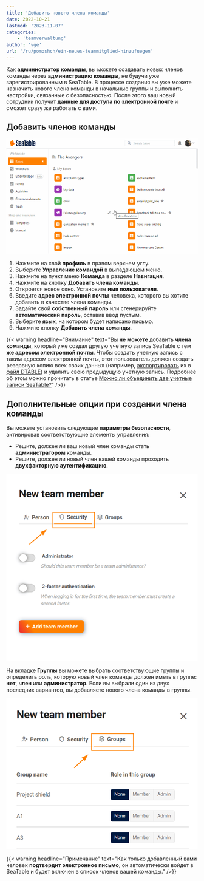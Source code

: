 ```yaml
---
title: 'Добавить нового члена команды'
date: 2022-10-21
lastmod: '2023-11-07'
categories:
    - 'teamverwaltung'
author: 'vge'
url: '/ru/pomoshch/ein-neues-teammitglied-hinzufuegen'
---
```


Как **администратор команды**, вы можете создавать новых членов команды через **администрацию команды**, не будучи уже зарегистрированным в SeaTable. В процессе создания вы уже можете назначить нового члена команды в начальные группы и выполнить настройки, связанные с безопасностью. После этого ваш новый сотрудник получит **данные для доступа по электронной почте** и сможет сразу же работать с вами.

## Добавить членов команды

![Добавить нового члена команды](images/ein-neues-teammitglied-hinzufuegen.gif)

1. Нажмите на свой **профиль** в правом верхнем углу.
2. Выберите **Управление командой** в выпадающем меню.
3. Нажмите на пункт меню **Команда** в разделе **Навигация**.
4. Нажмите на кнопку **Добавить члена команды**.
5. Откроется новое окно. Установите **имя пользователя**.
6. Введите **адрес электронной почты** человека, которого вы хотите добавить в качестве члена команды.
7. Задайте свой **собственный пароль** или сгенерируйте **автоматический пароль**, оставив ввод пустым.
8. Выберите **язык**, на котором будет написано письмо.
9. Нажмите кнопку **Добавить члена команды**.

{{< warning  headline="Внимание"  text="Вы **не можете** добавить **члена команды**, который уже создал другую учетную запись SeaTable с тем **же адресом электронной почты**. Чтобы создать учетную запись с таким адресом электронной почты, этот пользователь должен создать резервную копию всех своих данных (например, [экспортировать](https://seatable.io/ru/docs/historie-und-versionen/speichern-einer-base-als-dtable-datei/) их в [файл DTABLE](https://seatable.io/ru/docs/historie-und-versionen/speichern-einer-base-als-dtable-datei/)) и удалить свою предыдущую учетную запись. Подробнее об этом можно прочитать в статье [Можно ли объединить две учетные записи SeaTable?](https://seatable.io/ru/docs/haeufig-gestellte-fragen/kann-man-zwei-seatable-konten-zusammenfuehren/)" />}}

## Дополнительные опции при создании члена команды

Вы можете установить следующие **параметры безопасности**, активировав соответствующие элементы управления:

- Решите, должен ли ваш новый член команды стать **администратором** команды.
- Решите, должен ли новый член вашей команды проходить **двухфакторную аутентификацию**.

![Член команды Добавление безопасности](images/Security_Teammitglied-hinzufuegen.png)

На вкладке **Группы** вы можете выбрать соответствующие группы и определить роль, которую новый член команды должен иметь в группе: **нет**, **член** или **администратор**. Если вы выбрали один из двух последних вариантов, вы добавляете нового члена команды в группы.

![Добавить члена команды - Настройки группы](images/gruppen_teammitglied-hinzufuegen.png)

{{< warning  headline="Примечание"  text="Как только добавленный вами человек **подтвердит электронное письмо**, он автоматически войдет в SeaTable и будет включен в список членов вашей команды." />}}
